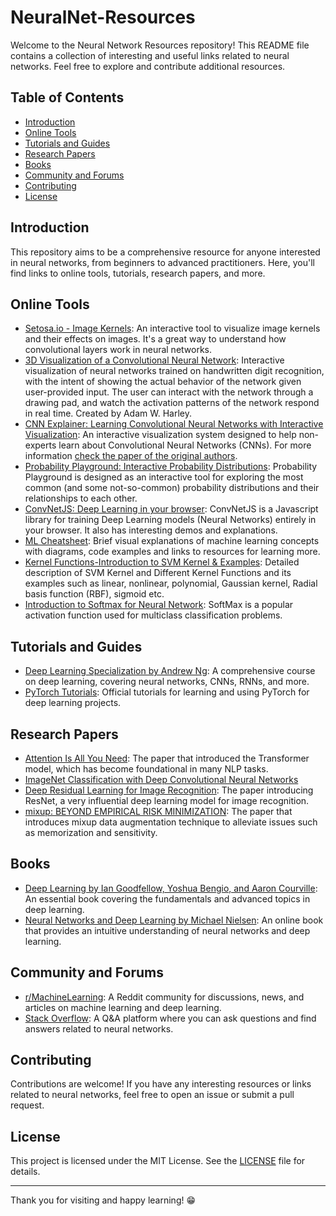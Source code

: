 # NeuralNet-Resources
Welcome to the Neural Network Resources repository! This README file contains a collection of interesting and useful links related to neural networks. Feel free to explore and contribute additional resources.

## Table of Contents

- [Introduction](#introduction)
- [Online Tools](#online-tools)
- [Tutorials and Guides](#tutorials-and-guides)
- [Research Papers](#research-papers)
- [Books](#books)
- [Community and Forums](#community-and-forums)
- [Contributing](#contributing)
- [License](#license)

## Introduction

This repository aims to be a comprehensive resource for anyone interested in neural networks, from beginners to advanced practitioners. Here, you'll find links to online tools, tutorials, research papers, and more.

## Online Tools

- [Setosa.io - Image Kernels](https://setosa.io/ev/image-kernels/): An interactive tool to visualize image kernels and their effects on images. It's a great way to understand how convolutional layers work in neural networks.
- [3D Visualization of a Convolutional Neural Network](https://adamharley.com/nn_vis/cnn/3d.html): Interactive visualization of neural networks trained on handwritten digit recognition, with the intent of showing the actual behavior of the network given user-provided input. The user can interact with the network through a drawing pad, and watch the activation patterns of the network respond in real time. Created by Adam W. Harley.
- [CNN Explainer: Learning Convolutional Neural Networks with Interactive Visualization](https://poloclub.github.io/cnn-explainer/): An interactive visualization system designed to help non-experts learn about Convolutional Neural Networks (CNNs). For more information [check the paper of the original authors](https://arxiv.org/abs/2004.15004).
- [Probability Playground: Interactive Probability Distributions](https://www.acsu.buffalo.edu/~adamcunn/probability/probability.html): Probability Playground is designed as an interactive tool for exploring the most common (and some not-so-common) probability distributions and their relationships to each other.
- [ConvNetJS: Deep Learning in your browser](https://cs.stanford.edu/people/karpathy/convnetjs/): ConvNetJS is a Javascript library for training Deep Learning models (Neural Networks) entirely in your browser. It also has interesting demos and explanations.
- [ML Cheatsheet](https://ml-cheatsheet.readthedocs.io/en/latest/index.html): Brief visual explanations of machine learning concepts with diagrams, code examples and links to resources for learning more.
- [Kernel Functions-Introduction to SVM Kernel & Examples](https://data-flair.training/blogs/svm-kernel-functions/#:~:text=SVM%20Kernel%20Functions&text=The%20function%20of%20kernel%20is,(RBF)%2C%20and%20sigmoid.): Detailed description of SVM Kernel and Different Kernel Functions and its examples such as linear, nonlinear, polynomial, Gaussian kernel, Radial basis function (RBF), sigmoid etc.
- [Introduction to Softmax for Neural Network](https://www.analyticsvidhya.com/blog/2021/04/introduction-to-softmax-for-neural-network/#:~:text=The%20softmax%20function%20is%20a,sum%20of%20all%20exponentiated%20values.): SoftMax is a popular activation function used for multiclass classification problems.

## Tutorials and Guides

- [Deep Learning Specialization by Andrew Ng](https://www.coursera.org/specializations/deep-learning): A comprehensive course on deep learning, covering neural networks, CNNs, RNNs, and more.
- [PyTorch Tutorials](https://pytorch.org/tutorials/): Official tutorials for learning and using PyTorch for deep learning projects.

## Research Papers

- [Attention Is All You Need](https://arxiv.org/abs/1706.03762): The paper that introduced the Transformer model, which has become foundational in many NLP tasks.
- [ImageNet Classification with Deep Convolutional Neural Networks](https://proceedings.neurips.cc/paper_files/paper/2012/file/c399862d3b9d6b76c8436e924a68c45b-Paper.pdf) 
- [Deep Residual Learning for Image Recognition](https://arxiv.org/abs/1512.03385): The paper introducing ResNet, a very influential deep learning model for image recognition.
- [mixup: BEYOND EMPIRICAL RISK MINIMIZATION](https://arxiv.org/pdf/1710.09412): The paper that introduces mixup data augmentation technique to alleviate issues such as memorization and sensitivity.

## Books

- [Deep Learning by Ian Goodfellow, Yoshua Bengio, and Aaron Courville](https://www.deeplearningbook.org/): An essential book covering the fundamentals and advanced topics in deep learning.
- [Neural Networks and Deep Learning by Michael Nielsen](http://neuralnetworksanddeeplearning.com/): An online book that provides an intuitive understanding of neural networks and deep learning.

## Community and Forums

- [r/MachineLearning](https://www.reddit.com/r/MachineLearning/): A Reddit community for discussions, news, and articles on machine learning and deep learning.
- [Stack Overflow](https://stackoverflow.com/questions/tagged/neural-network): A Q&A platform where you can ask questions and find answers related to neural networks.

## Contributing

Contributions are welcome! If you have any interesting resources or links related to neural networks, feel free to open an issue or submit a pull request.

## License

This project is licensed under the MIT License. See the [LICENSE](LICENSE) file for details.

---

Thank you for visiting and happy learning! 😁
